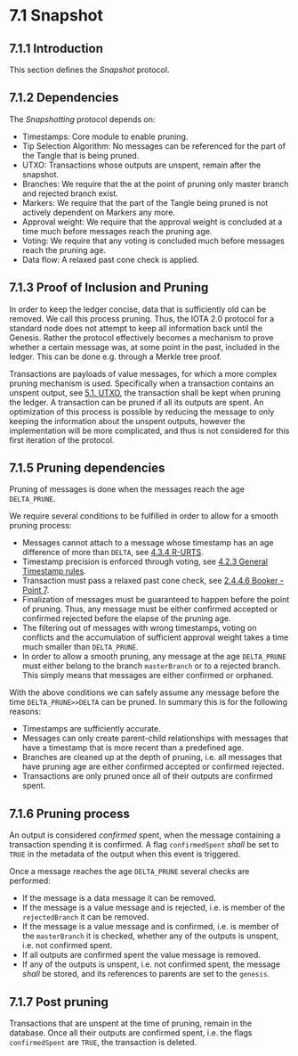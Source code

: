 # 7.1 Snapshot

## 7.1.1 Introduction
This section defines the *Snapshot* protocol.


## 7.1.2 Dependencies
The *Snapshotting* protocol depends on:

+ Timestamps: Core module to enable pruning.
+ Tip Selection Algorithm: No messages can be referenced for the part of the Tangle that is being pruned.
+ UTXO: Transactions whose outputs are unspent, remain after the snapshot.
+ Branches: We require that the at the point of pruning only master branch and rejected branch exist.
+ Markers: We require that the part of the Tangle being pruned is not actively dependent on Markers any more. 
+ Approval weight: We require that the approval weight is concluded at a time much before messages reach the pruning age.
+ Voting: We require that any voting is concluded much before messages reach the pruning age. 
+ Data flow: A relaxed past cone check is applied.


## 7.1.3 Proof of Inclusion and Pruning

In order to keep the ledger concise, data that is sufficiently old can be removed. We call this process pruning. Thus, the IOTA 2.0 protocol for a standard node does not attempt to keep all information back until the Genesis. Rather the protocol effectively becomes a mechanism to prove whether a certain message was, at some point in the past, included in the ledger. This can be done e.g. through a Merkle tree proof. 

Transactions are payloads of value messages, for which a more complex pruning mechanism is used. Specifically when a transaction contains an unspent output, see [5.1. UTXO](./5.1%20UTXO.md), the transaction shall be kept when pruning the ledger. A transaction can be pruned if all its outputs are spent. An optimization of this process is possible by reducing the message to only keeping the information about the unspent outputs, however the implementation will be more complicated, and thus is not considered for this first iteration of the protocol.

## 7.1.5 Pruning dependencies

Pruning of messages is done when the messages reach the age `DELTA_PRUNE`. 

We require several conditions to be fulfilled in order to allow for a smooth pruning process: 
- Messages cannot attach to a message whose timestamp has an age difference of more than `DELTA`, see [4.3.4 R-URTS](./4.3%20Tip%20Selection%20Algorithm.md/#4.3.4%20R-URTS).
- Timestamp precision is enforced through voting, see [4.2.3 General Timestamp rules](./4.2%20Timestamps.md/#4.2.3%20General%20Timestamp%20rules). 
- Transaction must pass a relaxed past cone check, see [2.4.4.6 Booker - Point 7](./2.4%20Data%20Flow.md/#2.4.4.6%20Booker). 
- Finalization of messages must be guaranteed to happen before the point of pruning. Thus, any message must be either confirmed accepted or confirmed rejected before the elapse of the pruning age. 
- The filtering out of messages with wrong timestamps, voting on conflicts and the accumulation of sufficient approval weight takes a time much smaller than `DELTA_PRUNE`. 
- In order to allow a smooth pruning, any message at the age `DELTA_PRUNE` must either belong to the branch `masterBranch` or to a rejected branch. This simply means that messages are either confirmed or orphaned. 

With the above conditions we can safely assume any message before the time `DELTA_PRUNE>>DELTA` can be pruned. In summary this is for the following reasons:
- Timestamps are sufficiently accurate.
- Messages can only create parent-child relationships with messages that have a timestamp that is more recent than a predefined age.
- Branches are cleaned up at the depth of pruning, i.e. all messages that have pruning age are either confirmed accepted or confirmed rejected.
- Transactions are only pruned once all of their outputs are confirmed spent. 


## 7.1.6 Pruning process

An output is considered *confirmed* spent, when the message containing a transaction spending it is confirmed. A flag `confirmedSpent` *shall* be set to `TRUE` in the metadata of the output when this event is triggered.

Once a message reaches the age `DELTA_PRUNE` several checks are performed:

+ If the message is a data message it can be removed. 
+ If the message is a value message and is rejected, i.e. is member of the `rejectedBranch` it can be removed.
+ If the message is a value message and is confirmed, i.e. is member of the `masterBranch` it is checked, whether any of the outputs is unspent, i.e. not confirmed spent. 
+ If all outputs are confirmed spent the value message is removed. 
+ If any of the outputs is unspent, i.e. not confirmed spent, the message *shall* be stored, and its references to parents are set to the `genesis`.

## 7.1.7 Post pruning

Transactions that are unspent at the time of pruning, remain in the database. Once all their outputs are confirmed spent, i.e. the flags `confirmedSpent` are `TRUE`, the transaction is deleted.
